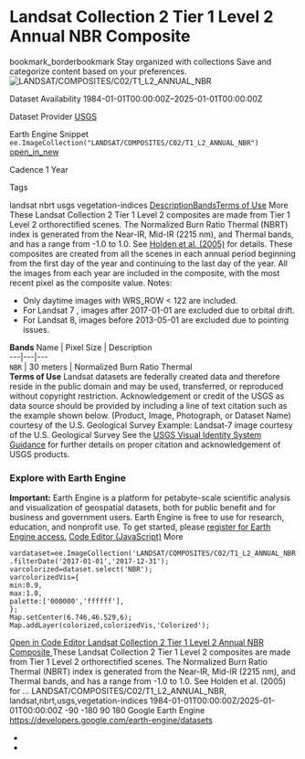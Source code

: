  
#  Landsat Collection 2 Tier 1 Level 2 Annual NBR Composite 
bookmark_borderbookmark Stay organized with collections  Save and categorize content based on your preferences.
![LANDSAT/COMPOSITES/C02/T1_L2_ANNUAL_NBR](https://developers.google.com/earth-engine/datasets/images/LANDSAT/LANDSAT_COMPOSITES_C02_T1_L2_ANNUAL_NBR_sample.png) 

Dataset Availability
    1984-01-01T00:00:00Z–2025-01-01T00:00:00Z 

Dataset Provider
     [ USGS ](https://landsat.usgs.gov/) 

Earth Engine Snippet
     `    ee.ImageCollection("LANDSAT/COMPOSITES/C02/T1_L2_ANNUAL_NBR")   ` [ open_in_new ](https://code.earthengine.google.com/?scriptPath=Examples:Datasets/LANDSAT/LANDSAT_COMPOSITES_C02_T1_L2_ANNUAL_NBR) 

Cadence
    1 Year 

Tags
    
landsat
nbrt
usgs
vegetation-indices
[Description](https://developers.google.com/earth-engine/datasets/catalog/LANDSAT_COMPOSITES_C02_T1_L2_ANNUAL_NBR#description)[Bands](https://developers.google.com/earth-engine/datasets/catalog/LANDSAT_COMPOSITES_C02_T1_L2_ANNUAL_NBR#bands)[Terms of Use](https://developers.google.com/earth-engine/datasets/catalog/LANDSAT_COMPOSITES_C02_T1_L2_ANNUAL_NBR#terms-of-use) More
These Landsat Collection 2 Tier 1 Level 2 composites are made from Tier 1 Level 2 orthorectified scenes.
The Normalized Burn Ratio Thermal (NBRT) index is generated from the Near-IR, Mid-IR (2215 nm), and Thermal bands, and has a range from -1.0 to 1.0. See [Holden et al. (2005)](https://www.tandfonline.com/doi/abs/10.1080/01431160500239008) for details.
These composites are created from all the scenes in each annual period beginning from the first day of the year and continuing to the last day of the year. All the images from each year are included in the composite, with the most recent pixel as the composite value.
Notes:
  * Only daytime images with WRS_ROW < 122 are included.
  * For Landsat 7 , images after 2017-01-01 are excluded due to orbital drift.
  * For Landsat 8, images before 2013-05-01 are excluded due to pointing issues.


**Bands**
Name | Pixel Size | Description  
---|---|---  
`NBR` |  30 meters  | Normalized Burn Ratio Thermal  
**Terms of Use**
Landsat datasets are federally created data and therefore reside in the public domain and may be used, transferred, or reproduced without copyright restriction.
Acknowledgement or credit of the USGS as data source should be provided by including a line of text citation such as the example shown below.
(Product, Image, Photograph, or Dataset Name) courtesy of the U.S. Geological Survey
Example: Landsat-7 image courtesy of the U.S. Geological Survey
See the [USGS Visual Identity System Guidance](https://www.usgs.gov/information-policies-and-instructions/usgs-visual-identity-system) for further details on proper citation and acknowledgement of USGS products.
### Explore with Earth Engine
**Important:** Earth Engine is a platform for petabyte-scale scientific analysis and visualization of geospatial datasets, both for public benefit and for business and government users. Earth Engine is free to use for research, education, and nonprofit use. To get started, please [register for Earth Engine access.](https://console.cloud.google.com/earth-engine)
[Code Editor (JavaScript)](https://developers.google.com/earth-engine/datasets/catalog/LANDSAT_COMPOSITES_C02_T1_L2_ANNUAL_NBR#code-editor-javascript-sample) More
```
vardataset=ee.ImageCollection('LANDSAT/COMPOSITES/C02/T1_L2_ANNUAL_NBR')
.filterDate('2017-01-01','2017-12-31');
varcolorized=dataset.select('NBR');
varcolorizedVis={
min:0.9,
max:1.0,
palette:['000000','ffffff'],
};
Map.setCenter(6.746,46.529,6);
Map.addLayer(colorized,colorizedVis,'Colorized');
```
[ Open in Code Editor ](https://code.earthengine.google.com/?scriptPath=Examples:Datasets/LANDSAT/LANDSAT_COMPOSITES_C02_T1_L2_ANNUAL_NBR)
[ Landsat Collection 2 Tier 1 Level 2 Annual NBR Composite ](https://developers.google.com/earth-engine/datasets/catalog/LANDSAT_COMPOSITES_C02_T1_L2_ANNUAL_NBR)
These Landsat Collection 2 Tier 1 Level 2 composites are made from Tier 1 Level 2 orthorectified scenes. The Normalized Burn Ratio Thermal (NBRT) index is generated from the Near-IR, Mid-IR (2215 nm), and Thermal bands, and has a range from -1.0 to 1.0. See Holden et al. (2005) for …
LANDSAT/COMPOSITES/C02/T1_L2_ANNUAL_NBR, landsat,nbrt,usgs,vegetation-indices 
1984-01-01T00:00:00Z/2025-01-01T00:00:00Z
-90 -180 90 180 
Google Earth Engine
https://developers.google.com/earth-engine/datasets
  * [ ](https://doi.org/https://landsat.usgs.gov/)
  * [ ](https://doi.org/https://developers.google.com/earth-engine/datasets/catalog/LANDSAT_COMPOSITES_C02_T1_L2_ANNUAL_NBR)


